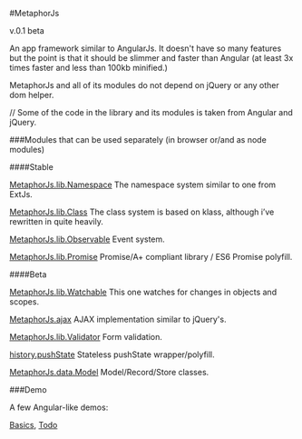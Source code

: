 #MetaphorJs

v.0.1 beta

An app framework similar to AngularJs. It doesn't have so many features but the point is
that it should be slimmer and faster than Angular (at least 3x times faster and less
than 100kb minified.)

MetaphorJs and all of its modules do not depend on jQuery or any other dom helper.

// Some of the code in the library and its modules is taken from Angular and jQuery.

###Modules that can be used separately (in browser or/and as node modules)

####Stable

[MetaphorJs.lib.Namespace](https://github.com/kuindji/metaphorjs-namespace)
The namespace system similar to one from ExtJs.

[MetaphorJs.lib.Class](https://github.com/kuindji/metaphorjs-class)
The class system is based on klass, although i’ve rewritten in quite heavily.

[MetaphorJs.lib.Observable](https://github.com/kuindji/metaphorjs-observable)
Event system.

[MetaphorJs.lib.Promise](https://github.com/kuindji/metaphorjs-promise)
Promise/A+ compliant library / ES6 Promise polyfill.

####Beta

[MetaphorJs.lib.Watchable](https://github.com/kuindji/metaphorjs-watchable)
This one watches for changes in objects and scopes.

[MetaphorJs.ajax](https://github.com/kuindji/metaphorjs-ajax)
AJAX implementation similar to jQuery's.

[MetaphorJs.lib.Validator](https://github.com/kuindji/metaphorjs-validator)
Form validation.

[history.pushState](https://github.com/kuindji/metaphorjs-history)
Stateless pushState wrapper/polyfill.

[MetaphorJs.data.Model](https://github.com/kuindji/metaphorjs-model)
Model/Record/Store classes.

###Demo

A few Angular-like demos:

[Basics](http://kuindji.com/js/metaphorjs/demo/basics.html), [Todo](http://kuindji.com/js/metaphorjs/demo/todo.html)